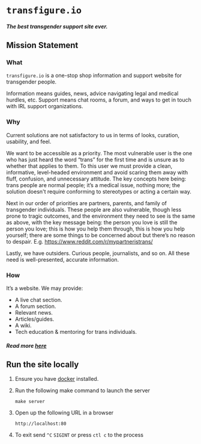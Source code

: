 # `transfigure.io`

##### *The best transgender support site ever.*

## Mission Statement

### What

`transfigure.io` is a one-stop shop information and support website for transgender people.
 
Information means guides, news, advice navigating legal and medical hurdles, etc. Support means chat rooms, a forum, and ways to get in touch with IRL support organizations.

### Why

Current solutions are not satisfactory to us in terms of looks, curation, usability, and feel.

We want to be accessible as a priority. The most vulnerable user is the one who has just heard the word “trans” for the first time and is unsure as to whether that applies to them. To this user we must provide a clean, informative, level-headed environment and avoid scaring them away with fluff, confusion, and unnecessary attitude. The key concepts here being: trans people are normal people; it’s a medical issue, nothing more; the solution doesn't require conforming to stereotypes or acting a certain way.
 
Next in our order of priorities are partners, parents, and family of transgender individuals. These people are also vulnerable, though less prone to tragic outcomes, and the environment they need to see is the same as above, with the key message being: the person you love is still the person you love; this is how you help them through, this is how you help yourself; there are some things to be concerned about but there’s no reason to despair. E.g. https://www.reddit.com/r/mypartneristrans/
 
Lastly, we have outsiders. Curious people, journalists, and so on. All these need is well-presented, accurate information.

### How

It’s a website. We may provide:

- A live chat section.
- A forum section.
- Relevant news.
- Articles/guides.
- A wiki.
- Tech education & mentoring for trans individuals.

##### Read more [here](docs/about.md)

## Run the site locally

 1. Ensure you have [docker](https://www.docker.com/community-edition) installed.

 2. Run the following make command to launch the server

        make server

 3. Open up the following URL in a browser

        http://localhost:80

 4. To exit send `^C` `SIGINT` or press `ctl c` to the process

